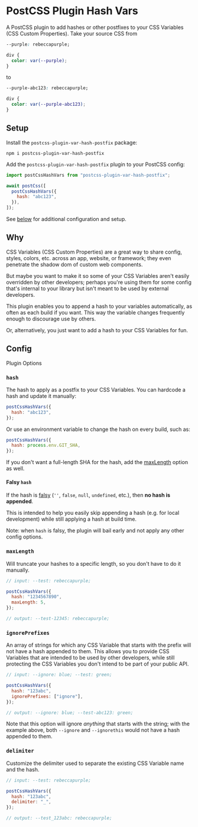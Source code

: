 # PostCSS Plugin Hash Vars

A PostCSS plugin to add hashes or other postfixes to your CSS Variables (CSS Custom Properties). Take your source CSS from

```css
--purple: rebeccapurple;

div {
  color: var(--purple);
}
```

to

```css
--purple-abc123: rebeccapurple;

div {
  color: var(--purple-abc123);
}
```

## Setup

Install the `postcss-plugin-var-hash-postfix` package:

```cli
npm i postcss-plugin-var-hash-postfix
```

Add the `postcss-plugin-var-hash-postfix` plugin to your PostCSS config:

```js
import postCssHashVars from "postcss-plugin-var-hash-postfix";

await postCss([
  postCssHashVars({
    hash: "abc123",
  }),
]);
```

See [below](#config) for additional configuration and setup.

## Why

CSS Variables (CSS Custom Properties) are a great way to share config, styles, colors, etc. across an app, website, or framework; they even penetrate the shadow dom of custom web components.

But maybe you want to make it so some of your CSS Variables aren't easily overridden by other developers; perhaps you're using them for some config that's internal to your library but isn't meant to be used by external developers.

This plugin enables you to append a hash to your variables automatically, as often as each build if you want. This way the variable changes frequently enough to discourage use by others.

Or, alternatively, you just want to add a hash to your CSS Variables for fun.

## Config

Plugin Options

### `hash`

The hash to apply as a postfix to your CSS Variables. You can hardcode a hash and update it manually:

```js
postCssHashVars({
  hash: "abc123",
});
```

Or use an environment variable to change the hash on every build, such as:

```js
postCssHashVars({
  hash: process.env.GIT_SHA,
});
```

If you don't want a full-length SHA for the hash, add the [maxLength](#maxlength) option as well.

#### Falsy `hash`

If the hash is [falsy](https://developer.mozilla.org/en-US/docs/Glossary/Falsy) (`''`, `false`, `null`, `undefined`, etc.), then **no hash is appended**.

This is intended to help you easily skip appending a hash (e.g. for local development) while still applying a hash at build time.

Note: when `hash` is falsy, the plugin will bail early and not apply any other config options.

### `maxLength`

Will truncate your hashes to a specific length, so you don't have to do it manually.

```js
// input: --test: rebeccapurple;

postCssHashVars({
  hash: "1234567890",
  maxLength: 5,
});

// output: --test-12345: rebeccapurple;
```

### `ignorePrefixes`

An array of strings for which any CSS Variable that starts with the prefix will not have a hash appended to them. This allows you to provide CSS Variables that are intended to be used by other developers, while still protecting the CSS Variables you don't intend to be part of your public API.

```js
// input: --ignore: blue; --test: green;

postCssHashVars({
  hash: "123abc",
  ignorePrefixes: ["ignore"],
});

// output: --ignore: blue; --test-abc123: green;
```

Note that this option will ignore _anything_ that starts with the string; with the example above, both `--ignore` and `--ignorethis` would not have a hash appended to them.

### `delimiter`

Customize the delimiter used to separate the existing CSS Variable name and the hash.

```js
// input: --test: rebeccapurple;

postCssHashVars({
  hash: "123abc",
  delimiter: "_",
});

// output: --test_123abc: rebeccapurple;
```
